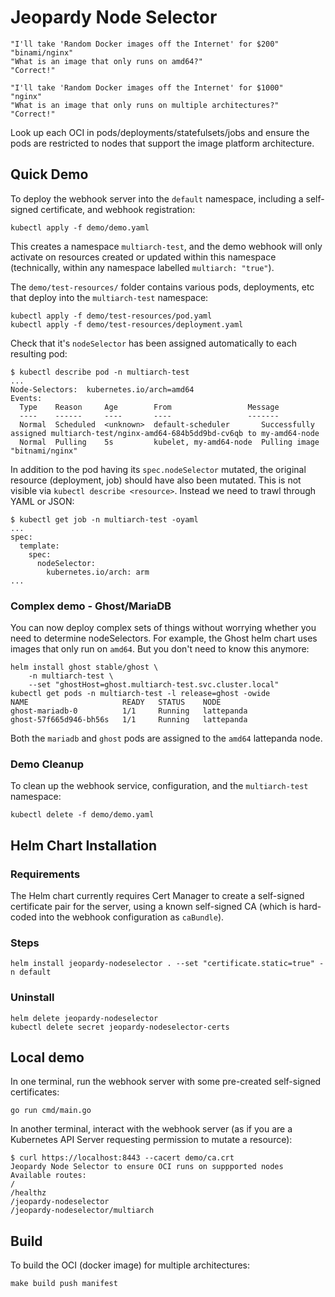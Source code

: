 # Jeopardy Node Selector

```script
"I'll take 'Random Docker images off the Internet' for $200"
"binami/nginx"
"What is an image that only runs on amd64?"
"Correct!"

"I'll take 'Random Docker images off the Internet' for $1000"
"nginx"
"What is an image that only runs on multiple architectures?"
"Correct!"
```

Look up each OCI in pods/deployments/statefulsets/jobs and ensure the pods are restricted to nodes that support the image platform architecture.

## Quick Demo

To deploy the webhook server into the `default` namespace, including a self-signed certificate, and webhook registration:

```plain
kubectl apply -f demo/demo.yaml
```

This creates a namespace `multiarch-test`, and the demo webhook will only activate on resources created or updated within this namespace (technically, within any namespace labelled `multiarch: "true"`).

The `demo/test-resources/` folder contains various pods, deployments, etc that deploy into the `multiarch-test` namespace:

```plain
kubectl apply -f demo/test-resources/pod.yaml
kubectl apply -f demo/test-resources/deployment.yaml
```

Check that it's `nodeSelector` has been assigned automatically to each resulting pod:

```plain
$ kubectl describe pod -n multiarch-test
...
Node-Selectors:  kubernetes.io/arch=amd64
Events:
  Type    Reason     Age        From                 Message
  ----    ------     ----       ----                 -------
  Normal  Scheduled  <unknown>  default-scheduler       Successfully assigned multiarch-test/nginx-amd64-684b5dd9bd-cv6qb to my-amd64-node
  Normal  Pulling    5s         kubelet, my-amd64-node  Pulling image "bitnami/nginx"
```

In addition to the pod having its `spec.nodeSelector` mutated, the original resource (deployment, job) should have also been mutated. This is not visible via `kubectl describe <resource>`. Instead we need to trawl through YAML or JSON:

```plain
$ kubectl get job -n multiarch-test -oyaml
...
spec:
  template:
    spec:
      nodeSelector:
        kubernetes.io/arch: arm
...
```

### Complex demo - Ghost/MariaDB

You can now deploy complex sets of things without worrying whether you need to determine nodeSelectors. For example, the Ghost helm chart uses images that only run on `amd64`. But you don't need to know this anymore:

```plain
helm install ghost stable/ghost \
    -n multiarch-test \
    --set "ghostHost=ghost.multiarch-test.svc.cluster.local"
kubectl get pods -n multiarch-test -l release=ghost -owide
NAME                     READY   STATUS    NODE
ghost-mariadb-0          1/1     Running   lattepanda
ghost-57f665d946-bh56s   1/1     Running   lattepanda
```

Both the `mariadb` and `ghost` pods are assigned to the `amd64` lattepanda node.

### Demo Cleanup

To clean up the webhook service, configuration, and the `multiarch-test` namespace:

```plain
kubectl delete -f demo/demo.yaml
```

## Helm Chart Installation

### Requirements

The Helm chart currently requires Cert Manager to create a self-signed certificate pair for the server, using a known self-signed CA (which is hard-coded into the webhook configuration as `caBundle`).

### Steps

```plain
helm install jeopardy-nodeselector . --set "certificate.static=true" -n default
```

### Uninstall

```plain
helm delete jeopardy-nodeselector
kubectl delete secret jeopardy-nodeselector-certs
```

## Local demo

In one terminal, run the webhook server with some pre-created self-signed certificates:

```plain
go run cmd/main.go
```

In another terminal, interact with the webhook server (as if you are a Kubernetes API Server requesting permission to mutate a resource):

```plain
$ curl https://localhost:8443 --cacert demo/ca.crt
Jeopardy Node Selector to ensure OCI runs on suppported nodes
Available routes:
/
/healthz
/jeopardy-nodeselector
/jeopardy-nodeselector/multiarch
```

## Build

To build the OCI (docker image) for multiple architectures:

```plain
make build push manifest
```
